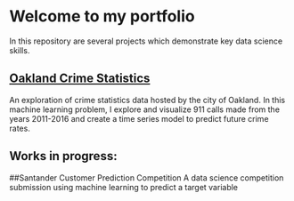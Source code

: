 # Welcome to my portfolio
In this repository are several projects which demonstrate key data science skills. 
## [Oakland Crime Statistics](../Oakland_Crime_Project/Final_Proj_Notebook.ipynb)
An exploration of crime statistics data hosted by the city of Oakland. In this machine learning problem, I explore and visualize 911 calls made from the years 2011-2016 and create a time series model to predict future crime rates.
## Works in progress:

##Santander Customer Prediction Competition
A data science competition submission using machine learning to predict a target variable
